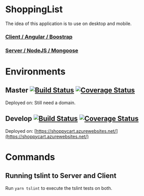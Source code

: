 # ShoppingList

The idea of this application is to use on desktop and mobile.

### [Client / Angular / Boostrap](/client)

### [Server / NodeJS / Mongoose](/server)

# Environments

## Master [![Build Status](https://travis-ci.com/bsalesc/shoppyCart.svg?branch=master)](https://travis-ci.com/bsalesc/shoppyCart) [![Coverage Status](https://coveralls.io/repos/github/bsalesc/shoppyCart/badge.svg?branch=master)](https://coveralls.io/github/bsalesc/shoppyCart?branch=master)

Deployed on: Still need a domain.

## Develop [![Build Status](https://travis-ci.com/bsalesc/shoppyCart.svg?branch=develop)](https://travis-ci.com/bsalesc/shoppyCart) [![Coverage Status](https://coveralls.io/repos/github/bsalesc/shoppyCart/badge.svg?branch=develop)](https://coveralls.io/github/bsalesc/shoppyCart?branch=develop)

Deployed on: [https://shoppycart.azurewebsites.net/](https://shoppycart.azurewebsites.net/)

# Commands

## Running tslint to Server and Client

Run `yarn tslint` to execute the tslint tests on both.
